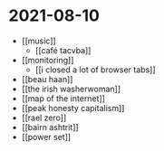# 2021-08-10

- [[music]]
  - [[café tacvba]]
- [[monitoring]]
  - [[i closed a lot of browser tabs]] 
- [[beau haan]]
- [[the irish washerwoman]]
- [[map of the internet]]
- [[peak honesty capitalism]]
- [[rael zero]]
- [[bairn ashtrit]]
- [[power set]]
